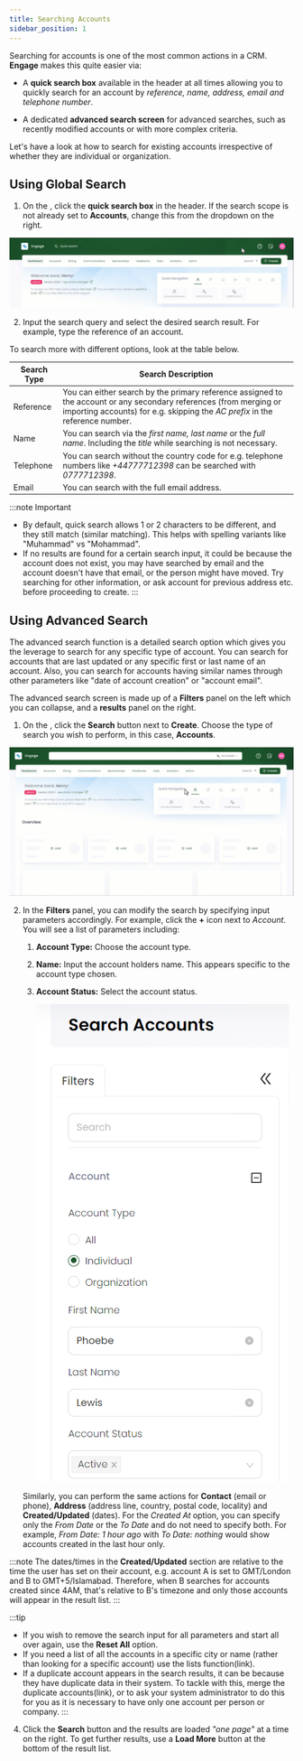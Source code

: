 ```yaml
---
title: Searching Accounts
sidebar_position: 1
---
```


Searching for accounts is one of the most common actions in a CRM. **Engage** makes this quite easier via:

- A **quick search box** available in the header at all times allowing you to quickly search for an account by *reference, name, address, email and telephone number*.

- A dedicated **advanced search screen** for advanced searches, such as recently modified accounts or with more complex criteria.

Let's have a look at how to search for existing accounts irrespective of whether they are individual or organization.

## Using Global Search

1. On the <K2Link route="dashboard" text="Engage Dashboard" isEngage />, click the **quick search box** in the header. If the search scope is not already set to **Accounts**, change this from the dropdown on the right.

![Search Account Video](search-account-video.gif)

2. Input the search query and select the desired search result. For example, type the reference of an account.

To search more with different options, look at the table below. 

| Search Type | Search Description |
| ----------- | ------------------ |
| Reference | You can either search by the primary reference assigned to the account or any secondary references (from merging or importing accounts) for e.g. skipping the *AC prefix* in the reference number. |
| Name | You can search via the *first name, last name* or the *full name*. Including the *title* while searching is not necessary. | 
| Telephone | You can search without the country code for e.g. telephone numbers like *+44777712398* can be searched with *0777712398*.  |
| Email | You can search with the full email address. |

:::note Important
- By default, quick search allows 1 or 2 characters to be different, and they still match (similar matching). This helps with spelling variants like "Muhammad" vs "Mohammad". 
- If no results are found for a certain search input, it could be because the account does not exist, you may have searched by email and the account doesn't have that email, or the person might have moved. Try searching for other information, or ask account for previous address etc. before proceeding to create.
:::

## Using Advanced Search

The advanced search function is a detailed search option which gives you the leverage to search for any specific type of account. You can search for accounts that are last updated or any specific first or last name of an account. Also, you can search for accounts having similar names through other parameters like "date of account creation" or "account email". 

The advanced search screen is made up of a **Filters** panel on the left which you can collapse, and a **results** panel on the right.

1. On the <K2Link route="dashboard" text="Engage Dashboard" isEngage />, click the **Search** button next to **Create**. Choose the type of search you wish to perform, in this case, **Accounts**.

![Search Advanced GIF](search-account-advanced-video.gif)

2. In the **Filters** panel, you can modify the search by specifying input parameters accordingly. For example, click the **+** icon next to *Account*. You will see a list of parameters including: 

    1. **Account Type:** Choose the account type.
    2. **Name:** Input the account holders name. This appears specific to the account type chosen.
    3. **Account Status:** Select the account status. 

        ![Search Advanced](search-account-advanced-4.png)

    Similarly, you can perform the same actions for **Contact** (email or phone), **Address** (address line, country, postal code, locality) and **Created/Updated** (dates). For the *Created At* option, you can specify only the *From Date* or the *To Date* and do not need to specify both. For example, *From Date: 1 hour ago* with *To Date: nothing* would show accounts created in the last hour only. 

:::note
The dates/times in the **Created/Updated** section are relative to the time the user has set on their account, e.g. account A is set to GMT/London and B to GMT+5/Islamabad. Therefore, when B searches for accounts created since 4AM, that's relative to B's timezone and only those accounts will appear in the result list.
:::

:::tip
- If you wish to remove the search input for all parameters and start all over again, use the **Reset All** option. 
- If you need a list of all the accounts in a specific city or name (rather than looking for a specific account) use the lists function(link).
- If a duplicate account appears in the search results, it can be because they have duplicate data in their system. To tackle with this, merge the duplicate accounts(link), or to ask your system administrator to do this for you as it is necessary to have only one account per person or company.
:::

4. Click the **Search** button and the results are loaded *"one page"* at a time on the right. To get further results, use a **Load More** button at the bottom of the result list.

